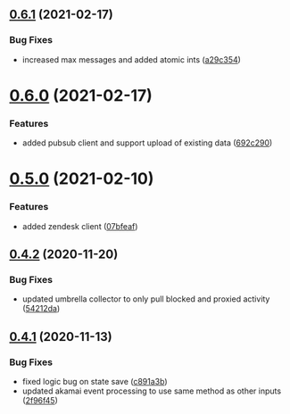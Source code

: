 ## [0.6.1](https://github.com/rfizzle/log-collector/compare/v0.6.0...v0.6.1) (2021-02-17)


### Bug Fixes

* increased max messages and added atomic ints ([a29c354](https://github.com/rfizzle/log-collector/commit/a29c354df47114226cc223c6dc09a38551b7ed67))



# [0.6.0](https://github.com/rfizzle/log-collector/compare/v0.5.0...v0.6.0) (2021-02-17)


### Features

* added pubsub client and support upload of existing data ([692c290](https://github.com/rfizzle/log-collector/commit/692c2906a75fca85aaf0bfdcfe15b3157a0f0349))



# [0.5.0](https://github.com/rfizzle/log-collector/compare/v0.4.2...v0.5.0) (2021-02-10)


### Features

* added zendesk client ([07bfeaf](https://github.com/rfizzle/log-collector/commit/07bfeafb097e2ad864f0c2f27ba6624877f21a8b))



## [0.4.2](https://github.com/rfizzle/log-collector/compare/v0.4.1...v0.4.2) (2020-11-20)


### Bug Fixes

* updated umbrella collector to only pull blocked and proxied activity ([54212da](https://github.com/rfizzle/log-collector/commit/54212da60e30a9fb1bf2c451185b959f10c8683e))



## [0.4.1](https://github.com/rfizzle/log-collector/compare/v0.4.0...v0.4.1) (2020-11-13)


### Bug Fixes

* fixed logic bug on state save ([c891a3b](https://github.com/rfizzle/log-collector/commit/c891a3bd48fb8c38d579ad2dcabc02079e438a73))
* updated akamai event processing to use same method as other inputs ([2f96f45](https://github.com/rfizzle/log-collector/commit/2f96f459c67d15b0edde807fc6afa7489374c7a1))



